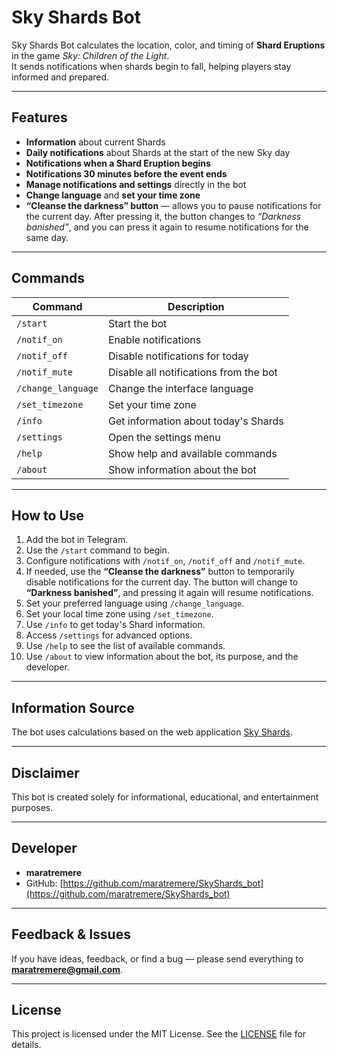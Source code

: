 # Sky Shards Bot

Sky Shards Bot calculates the location, color, and timing of **Shard Eruptions** in the game _Sky: Children of the Light_.  
It sends notifications when shards begin to fall, helping players stay informed and prepared.

---

## Features

- **Information** about current Shards
- **Daily notifications** about Shards at the start of the new Sky day  
- **Notifications when a Shard Eruption begins**  
- **Notifications 30 minutes before the event ends**  
- **Manage notifications and settings** directly in the bot  
- **Change language** and **set your time zone**
- **“Cleanse the darkness” button** — allows you to pause notifications for the current day. After pressing it, the button changes to *“Darkness banished”*, and you can press it again to resume notifications for the same day.
---

## Commands

| Command | Description |
|---------|-------------|
| `/start` | Start the bot |
| `/notif_on` | Enable notifications |
| `/notif_off` | Disable notifications for today |
| `/notif_mute` | Disable all notifications from the bot |
| `/change_language` | Change the interface language |
| `/set_timezone` | Set your time zone |
| `/info` | Get information about today's Shards |
| `/settings` | Open the settings menu |
| `/help` | Show help and available commands |
| `/about` | Show information about the bot |

---

## How to Use

1. Add the bot in Telegram.  
2. Use the `/start` command to begin.  
3. Configure notifications with `/notif_on`, `/notif_off` and `/notif_mute`.  
4. If needed, use the **“Cleanse the darkness”** button to temporarily disable notifications for the current day. The button will change to **“Darkness banished”**, and pressing it again will resume notifications.  
5. Set your preferred language using `/change_language`.  
6. Set your local time zone using `/set_timezone`.  
7. Use `/info` to get today's Shard information.  
8. Access `/settings` for advanced options.  
9. Use `/help` to see the list of available commands.
10. Use `/about` to view information about the bot, its purpose, and the developer.
---

## Information Source

The bot uses calculations based on the web application [Sky Shards](https://sky-shards.pages.dev/).

---

## Disclaimer

This bot is created solely for informational, educational, and entertainment purposes.

---

## Developer

- **maratremere**  
- GitHub: [https://github.com/maratremere/SkyShards_bot](https://github.com/maratremere/SkyShards_bot)

---

## Feedback & Issues

If you have ideas, feedback, or find a bug — please send everything to **maratremere@gmail.com**.

---

## License

This project is licensed under the MIT License. See the [LICENSE](LICENSE) file for details.
